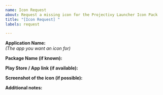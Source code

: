 ```yaml
---
name: Icon Request
about: Request a missing icon for the Projectivy Launcher Icon Pack
title: "[Icon Request] "
labels: request

---
```


**Application Name:**  
*(The app you want an icon for)*

**Package Name (if known):**  

**Play Store / App link (if available):**  

**Screenshot of the icon (if possible):**  

**Additional notes:**
